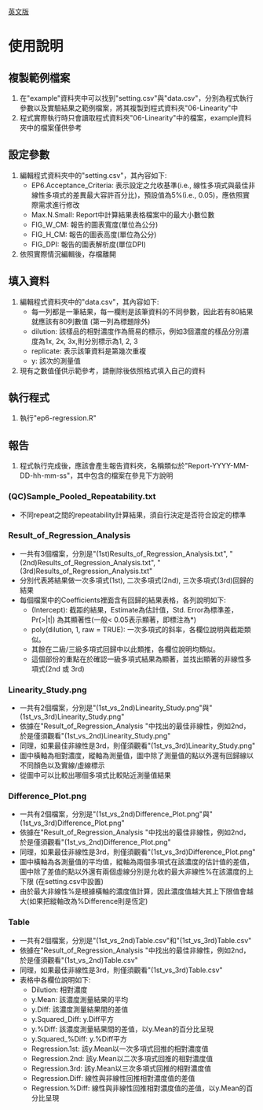 [英文版](README.md)
# 使用說明
## 複製範例檔案
1. 在"example"資料夾中可以找到"setting.csv"與"data.csv"，分別為程式執行參數以及實驗結果之範例檔案，將其複製到程式資料夾"06-Linearity"中
2. 程式實際執行時只會讀取程式資料夾"06-Linearity"中的檔案，example資料夾中的檔案僅供參考

## 設定參數
1. 編輯程式資料夾中的"setting.csv"，其內容如下:
	- EP6.Acceptance_Criteria: 表示設定之允收基準(i.e., 線性多項式與最佳非線性多項式的差異最大容許百分比)，預設值為5%(i.e., 0.05)，應依照實際需求進行修改
	- Max.N.Small: Report中計算結果表格檔案中的最大小數位數
	- FIG\_W\_CM: 報告的圖表寬度(單位為公分)
	- FIG\_H\_CM: 報告的圖表高度(單位為公分)
	- FIG\_DPI: 報告的圖表解析度(單位DPI)
2. 依照實際情況編輯後，存檔離開

## 填入資料
1. 編輯程式資料夾中的"data.csv"，其內容如下:
	- 每一列都是一筆結果，每一欄則是該筆資料的不同參數，因此若有80結果就應該有80列數值 (第一列為標題除外)
	- dilution: 該樣品的相對濃度作為簡易的標示，例如3個濃度的樣品分別濃度為1x, 2x, 3x,則分別標示為1, 2, 3
	- replicate: 表示該筆資料是第幾次重複
	- y: 該次的測量值
2. 現有之數值僅供示範參考，請刪除後依照格式填入自己的資料

## 執行程式
1. 執行"ep6-regression.R"

## 報告
1. 程式執行完成後，應該會產生報告資料夾，名稱類似於"Report-YYYY-MM-DD-hh-mm-ss"，其中包含的檔案在參見下方說明

### (QC)Sample\_Pooled\_Repeatability.txt
- 不同repeat之間的repeatability計算結果，須自行決定是否符合設定的標準

### Result\_of\_Regression_Analysis 
- 一共有3個檔案，分別是"(1st)Results_of_Regression_Analysis.txt", "(2nd)Results_of_Regression_Analysis.txt", "(3rd)Results_of_Regression_Analysis.txt"
- 分別代表將結果做一次多項式(1st), 二次多項式(2nd), 三次多項式(3rd)回歸的結果
- 每個檔案中的Coefficients裡面含有回歸的結果表格，各列說明如下:
	- (Intercept): 截距的結果，Estimate為估計值，Std. Error為標準差，Pr(>|t|) 為其顯著性(一般< 0.05表示顯著，即標注為*)
	- poly(dilution, 1, raw = TRUE): 一次多項式的斜率，各欄位說明與截距類似。
	- 其餘在二級/三級多項式回歸中以此類推，各欄位說明均類似。
	- 這個部份的重點在於確認一級多項式結果為顯著，並找出顯著的非線性多項式(2nd 或 3rd)
	
### Linearity_Study.png
- 一共有2個檔案，分別是"(1st\_vs\_2nd)Linearity_Study.png"與"(1st\_vs\_3rd)Linearity_Study.png"
- 依據在"Result\_of\_Regression_Analysis "中找出的最佳非線性，例如2nd，於是僅須觀看"(1st\_vs\_2nd)Linearity_Study.png"
- 同理，如果最佳非線性是3rd，則僅須觀看"(1st\_vs\_3rd)Linearity_Study.png"
- 圖中橫軸為相對濃度，縱軸為測量值，圖中除了測量值的點以外還有回歸線以不同顏色以及實線/虛線標示
- 從圖中可以比較出哪個多項式比較貼近測量值結果

### Difference_Plot.png
- 一共有2個檔案，分別是"(1st\_vs\_2nd)Difference_Plot.png"與"(1st\_vs\_3rd)Difference_Plot.png"
- 依據在"Result\_of\_Regression_Analysis "中找出的最佳非線性，例如2nd，於是僅須觀看"(1st\_vs\_2nd)Difference_Plot.png"
- 同理，如果最佳非線性是3rd，則僅須觀看"(1st\_vs\_3rd)Difference_Plot.png"
- 圖中橫軸為各測量值的平均值，縱軸為兩個多項式在該濃度的估計值的差值，圖中除了差值的點以外還有兩個虛線分別是允收的最大非線性%在該濃度的上下限 (在setting.csv中設置)
- 由於最大非線性%是根據橫軸的濃度值計算，因此濃度值越大其上下限值會越大(如果把縱軸改為%Difference則是恆定)

### Table
- 一共有2個檔案，分別是"(1st\_vs\_2nd)Table.csv"和"(1st\_vs\_3rd)Table.csv"
- 依據在"Result\_of\_Regression_Analysis "中找出的最佳非線性，例如2nd，於是僅須觀看"(1st\_vs\_2nd)Table.csv"
- 同理，如果最佳非線性是3rd，則僅須觀看"(1st\_vs\_3rd)Table.csv"
- 表格中各欄位說明如下:
	- Dilution: 相對濃度
	- y.Mean: 該濃度測量結果的平均
	- y.Diff: 該濃度測量結果間的差值
	- y.Squared_Diff: y.Diff平方
	- y.%Diff: 該濃度測量結果間的差值，以y.Mean的百分比呈現
	- y.Squared_%Diff: y.%Diff平方
	- Regression.1st: 該y.Mean以一次多項式回推的相對濃度值
	- Regression.2nd: 該y.Mean以二次多項式回推的相對濃度值
	- Regression.3rd: 該y.Mean以三次多項式回推的相對濃度值
	- Regression.Diff: 線性與非線性回推相對濃度值的差值
	- Regression.%Diff: 線性與非線性回推相對濃度值的差值，以y.Mean的百分比呈現
